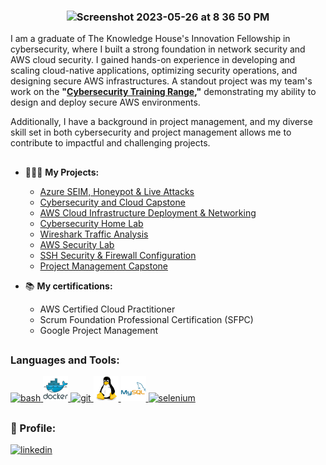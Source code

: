 <h3 align="center"><img width="900" alt="Screenshot 2023-05-26 at 8 36 50 PM" src="https://github.com/ellaowens/ellaowens/assets/114102710/08e211c5-2924-49cf-92de-8d3d9f8bcf29"></h3>


I am a graduate of The Knowledge House's Innovation Fellowship in cybersecurity, where I built a strong foundation in network security and AWS cloud security. I gained hands-on experience in developing and scaling cloud-native applications, optimizing security operations, and designing secure AWS infrastructures. A standout project was my team's work on the **"[Cybersecurity Training Range](https://github.com/cybertrainingrange/cybertraininingrange.io/blob/main/README.md),"** demonstrating my ability to design and deploy secure AWS environments.

Additionally, I have a background in project management, and my diverse skill set in both cybersecurity and project management allows me to contribute to impactful and challenging projects.

 ##

- 👩🏽‍💻 **My Projects:**
  - [Azure SEIM, Honeypot & Live Attacks](https://github.com/ellaowens/Azure-SEIM-Honeypot-Live-Attacks)
  - [Cybersecurity and Cloud Capstone](https://github.com/ellaowens/Cybersecurity-and-Cloud-Security-Capstone)
  - [AWS Cloud Infrastructure Deployment & Networking](https://github.com/ellaowens/AWS-Cloud-Infrastructure-Deployment-and-Networking)
  - [Cybersecurity Home Lab](https://github.com/ellaowens/Cybersecurity-Lab)
  - [Wireshark Traffic Analysis](https://github.com/ellaowens/Wireshark-Traffic-Analysis-Lab)  
  - [AWS Security Lab](https://github.com/ellaowens/AWS-Security-Lab)
  - [SSH Security & Firewall Configuration](https://github.com/ellaowens/SSH-Security-and-Firewall-Configuration-Lab)
  - [Project Management Capstone](https://github.com/ellaowens/Project-Manangement-Capstone)


- 📚 **My certifications:** 
  - AWS Certified Cloud Practitioner
  - Scrum Foundation Professional Certification (SFPC)
  - Google Project Management

    
## <h3 align="left">Languages and Tools:</h3>
<p align="left"> <a href="https://www.gnu.org/software/bash/" target="_blank" rel="noreferrer"> <img src="https://www.vectorlogo.zone/logos/gnu_bash/gnu_bash-icon.svg" alt="bash" width="40" height="40"/> </a> <a href="https://www.docker.com/" target="_blank" rel="noreferrer"> <img src="https://raw.githubusercontent.com/devicons/devicon/master/icons/docker/docker-original-wordmark.svg" alt="docker" width="40" height="40"/> </a> <a href="https://git-scm.com/" target="_blank" rel="noreferrer"> <img src="https://www.vectorlogo.zone/logos/git-scm/git-scm-icon.svg" alt="git" width="40" height="40"/> </a> <a href="https://www.linux.org/" target="_blank" rel="noreferrer"> <img src="https://raw.githubusercontent.com/devicons/devicon/master/icons/linux/linux-original.svg" alt="linux" width="40" height="40"/> </a> <a href="https://www.mysql.com/" target="_blank" rel="noreferrer"> <img src="https://raw.githubusercontent.com/devicons/devicon/master/icons/mysql/mysql-original-wordmark.svg" alt="mysql" width="40" height="40"/> </a> <a href="https://www.selenium.dev" target="_blank" rel="noreferrer"> <img src="https://raw.githubusercontent.com/detain/svg-logos/780f25886640cef088af994181646db2f6b1a3f8/svg/selenium-logo.svg" alt="selenium" width="40" height="40"/> </a> </p>

## <h3 align="left">🔗 Profile:</h3>
[![linkedin](https://img.shields.io/badge/linkedin-0A66C2?style=for-the-badge&logo=linkedin&logoColor=white)](https://www.linkedin.com/in/ellahowens)
